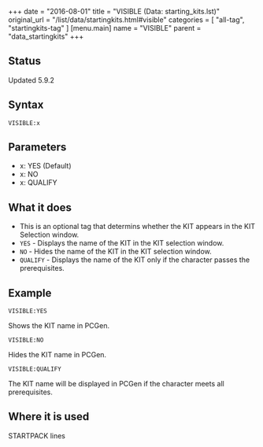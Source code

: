 +++
date = "2016-08-01"
title = "VISIBLE (Data: starting_kits.lst)"
original_url = "/list/data/startingkits.html#visible"
categories = [ "all-tag", "startingkits-tag" ]
[menu.main]
    name = "VISIBLE"
    parent = "data_startingkits"
+++

## Status

Updated 5.9.2

## Syntax

`VISIBLE:x`

## Parameters

-   x: YES (Default)
-   x: NO
-   x: QUALIFY



What it does
------------

-   This is an optional tag that determins whether the KIT appears in
    the KIT Selection window.
-   `YES` - Displays the name of the KIT in the KIT selection window.
-   `NO` - Hides the name of the KIT in the KIT selection window.
-   `QUALIFY` - Displays the name of the KIT only if the character
    passes the prerequisites.

Example
-------

`VISIBLE:YES`

Shows the KIT name in PCGen.

`VISIBLE:NO`

Hides the KIT name in PCGen.

`VISIBLE:QUALIFY`

The KIT name will be displayed in PCGen if the character meets all
prerequisites.

Where it is used
----------------

STARTPACK lines

